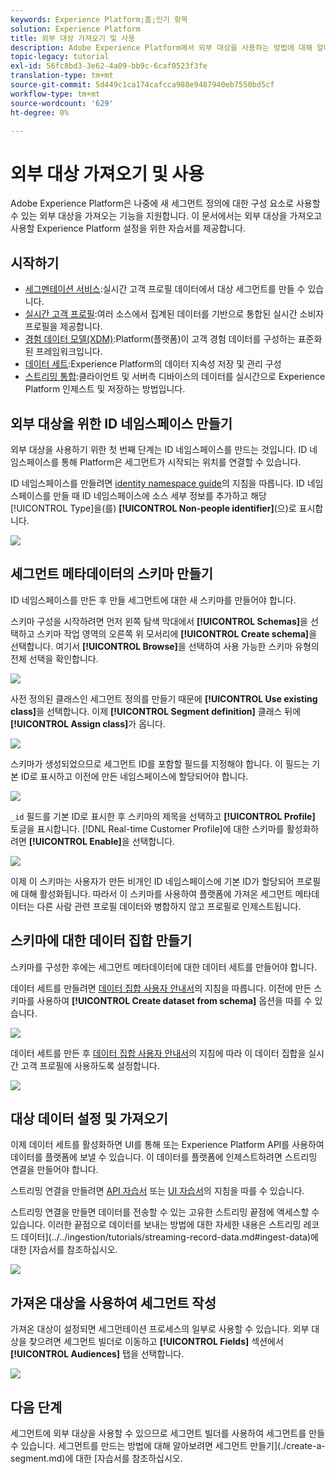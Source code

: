 ```yaml
---
keywords: Experience Platform;홈;인기 항목
solution: Experience Platform
title: 외부 대상 가져오기 및 사용
description: Adobe Experience Platform에서 외부 대상을 사용하는 방법에 대해 알아보려면 이 자습서를 따르십시오.
topic-legacy: tutorial
exl-id: 56fc8bd3-3e62-4a09-bb9c-6caf0523f3fe
translation-type: tm+mt
source-git-commit: 5d449c1ca174cafcca988e9487940eb7550bd5cf
workflow-type: tm+mt
source-wordcount: '629'
ht-degree: 0%

---
```


# 외부 대상 가져오기 및 사용

Adobe Experience Platform은 나중에 새 세그먼트 정의에 대한 구성 요소로 사용할 수 있는 외부 대상을 가져오는 기능을 지원합니다. 이 문서에서는 외부 대상을 가져오고 사용할 Experience Platform 설정을 위한 자습서를 제공합니다.

## 시작하기

- [세그멘테이션 서비스](../home.md):실시간 고객 프로필 데이터에서 대상 세그먼트를 만들 수 있습니다.
- [실시간 고객 프로필](../../profile/home.md):여러 소스에서 집계된 데이터를 기반으로 통합된 실시간 소비자 프로필을 제공합니다.
- [경험 데이터 모델(XDM)](../../xdm/home.md):Platform(플랫폼)이 고객 경험 데이터를 구성하는 표준화된 프레임워크입니다.
- [데이터 세트](../../catalog/datasets/overview.md):Experience Platform의 데이터 지속성 저장 및 관리 구성
- [스트리밍 통합](../../ingestion/streaming-ingestion/overview.md):클라이언트 및 서버측 디바이스의 데이터를 실시간으로 Experience Platform 인제스트 및 저장하는 방법입니다.

## 외부 대상을 위한 ID 네임스페이스 만들기

외부 대상을 사용하기 위한 첫 번째 단계는 ID 네임스페이스를 만드는 것입니다. ID 네임스페이스를 통해 Platform은 세그먼트가 시작되는 위치를 연결할 수 있습니다.

ID 네임스페이스를 만들려면 [identity namespace guide](../../identity-service/namespaces.md#manage-namespaces)의 지침을 따릅니다. ID 네임스페이스를 만들 때 ID 네임스페이스에 소스 세부 정보를 추가하고 해당 [!UICONTROL Type]을(를) **[!UICONTROL Non-people identifier]**(으)로 표시합니다.

![](../images/tutorials/external-audiences/identity-namespace-info.png)

## 세그먼트 메타데이터의 스키마 만들기

ID 네임스페이스를 만든 후 만들 세그먼트에 대한 새 스키마를 만들어야 합니다.

스키마 구성을 시작하려면 먼저 왼쪽 탐색 막대에서 **[!UICONTROL Schemas]**&#x200B;을 선택하고 스키마 작업 영역의 오른쪽 위 모서리에 **[!UICONTROL Create schema]**&#x200B;을 선택합니다. 여기서 **[!UICONTROL Browse]**&#x200B;을 선택하여 사용 가능한 스키마 유형의 전체 선택을 확인합니다.

![](../images/tutorials/external-audiences/create-schema-browse.png)

사전 정의된 클래스인 세그먼트 정의를 만들기 때문에 **[!UICONTROL Use existing class]**&#x200B;을 선택합니다. 이제 **[!UICONTROL Segment definition]** 클래스 뒤에 **[!UICONTROL Assign class]**&#x200B;가 옵니다.

![](../images/tutorials/external-audiences/assign-class.png)

스키마가 생성되었으므로 세그먼트 ID를 포함할 필드를 지정해야 합니다. 이 필드는 기본 ID로 표시하고 이전에 만든 네임스페이스에 할당되어야 합니다.

![](../images/tutorials/external-audiences/mark-primary-identifier.png)

`_id` 필드를 기본 ID로 표시한 후 스키마의 제목을 선택하고 **[!UICONTROL Profile]** 토글을 표시합니다. [!DNL Real-time Customer Profile]에 대한 스키마를 활성화하려면 **[!UICONTROL Enable]**&#x200B;을 선택합니다.

![](../images/tutorials/external-audiences/schema-profile.png)

이제 이 스키마는 사용자가 만든 비개인 ID 네임스페이스에 기본 ID가 할당되어 프로필에 대해 활성화됩니다. 따라서 이 스키마를 사용하여 플랫폼에 가져온 세그먼트 메타데이터는 다른 사람 관련 프로필 데이터와 병합하지 않고 프로필로 인제스트됩니다.

## 스키마에 대한 데이터 집합 만들기

스키마를 구성한 후에는 세그먼트 메타데이터에 대한 데이터 세트를 만들어야 합니다.

데이터 세트를 만들려면 [데이터 집합 사용자 안내서](../../catalog/datasets/user-guide.md#create)의 지침을 따릅니다. 이전에 만든 스키마를 사용하여 **[!UICONTROL Create dataset from schema]** 옵션을 따를 수 있습니다.

![](../images/tutorials/external-audiences/select-schema.png)

데이터 세트를 만든 후 [데이터 집합 사용자 안내서](../../catalog/datasets/user-guide.md#enable-profile)의 지침에 따라 이 데이터 집합을 실시간 고객 프로필에 사용하도록 설정합니다.

![](../images/tutorials/external-audiences/dataset-profile.png)

## 대상 데이터 설정 및 가져오기

이제 데이터 세트를 활성화하면 UI를 통해 또는 Experience Platform API를 사용하여 데이터를 플랫폼에 보낼 수 있습니다. 이 데이터를 플랫폼에 인제스트하려면 스트리밍 연결을 만들어야 합니다.

스트리밍 연결을 만들려면 [API 자습서](../../sources/tutorials/api/create/streaming/http.md) 또는 [UI 자습서](../../sources/tutorials/ui/create/streaming/http.md)의 지침을 따를 수 있습니다.

스트리밍 연결을 만들면 데이터를 전송할 수 있는 고유한 스트리밍 끝점에 액세스할 수 있습니다. 이러한 끝점으로 데이터를 보내는 방법에 대한 자세한 내용은 스트리밍 레코드 데이터](../../ingestion/tutorials/streaming-record-data.md#ingest-data)에 대한 [자습서를 참조하십시오.

![](../images/tutorials/external-audiences/get-streaming-endpoint.png)

## 가져온 대상을 사용하여 세그먼트 작성

가져온 대상이 설정되면 세그먼테이션 프로세스의 일부로 사용할 수 있습니다. 외부 대상을 찾으려면 세그먼트 빌더로 이동하고 **[!UICONTROL Fields]** 섹션에서 **[!UICONTROL Audiences]** 탭을 선택합니다.

![](../images/tutorials/external-audiences/external-audiences.png)

## 다음 단계

세그먼트에 외부 대상을 사용할 수 있으므로 세그먼트 빌더를 사용하여 세그먼트를 만들 수 있습니다. 세그먼트를 만드는 방법에 대해 알아보려면 세그먼트 만들기](./create-a-segment.md)에 대한 [자습서를 참조하십시오.
